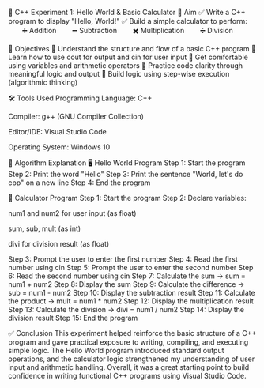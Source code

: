 🔢 C++ Experiment 1: Hello World & Basic Calculator
🎯 Aim
✅ Write a C++ program to display "Hello, World!"
✅ Build a simple calculator to perform:
  ➕ Addition
  ➖ Subtraction
  ✖️ Multiplication
  ➗ Division

🧠 Objectives
📌 Understand the structure and flow of a basic C++ program
📌 Learn how to use cout for output and cin for user input
📌 Get comfortable using variables and arithmetic operators
📌 Practice code clarity through meaningful logic and output
📌 Build logic using step-wise execution (algorithmic thinking)

🛠️ Tools Used
Programming Language: C++

Compiler: g++ (GNU Compiler Collection)

Editor/IDE: Visual Studio Code

Operating System: Windows 10

📃 Algorithm Explanation
🖥️ Hello World Program
Step 1: Start the program
Step 2: Print the word "Hello"
Step 3: Print the sentence "World, let's do cpp" on a new line
Step 4: End the program

🧮 Calculator Program
Step 1: Start the program
Step 2: Declare variables:

num1 and num2 for user input (as float)

sum, sub, mult (as int)

divi for division result (as float)

Step 3: Prompt the user to enter the first number
Step 4: Read the first number using cin
Step 5: Prompt the user to enter the second number
Step 6: Read the second number using cin
Step 7: Calculate the sum → sum = num1 + num2
Step 8: Display the sum
Step 9: Calculate the difference → sub = num1 - num2
Step 10: Display the subtraction result
Step 11: Calculate the product → mult = num1 * num2
Step 12: Display the multiplication result
Step 13: Calculate the division → divi = num1 / num2
Step 14: Display the division result
Step 15: End the program

✅ Conclusion
This experiment helped reinforce the basic structure of a C++ program and gave practical exposure to writing, compiling, and executing simple logic.
The Hello World program introduced standard output operations, and the calculator logic strengthened my understanding of user input and arithmetic handling.
Overall, it was a great starting point to build confidence in writing functional C++ programs using Visual Studio Code.
